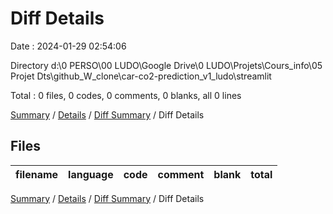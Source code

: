 # Diff Details

Date : 2024-01-29 02:54:06

Directory d:\\0 PERSO\\00 LUDO\\Google Drive\\0 LUDO\\Projets\\Cours_info\\05 Projet Dts\\github_W_clone\\car-co2-prediction_v1_ludo\\streamlit

Total : 0 files,  0 codes, 0 comments, 0 blanks, all 0 lines

[Summary](results.md) / [Details](details.md) / [Diff Summary](diff.md) / Diff Details

## Files
| filename | language | code | comment | blank | total |
| :--- | :--- | ---: | ---: | ---: | ---: |

[Summary](results.md) / [Details](details.md) / [Diff Summary](diff.md) / Diff Details